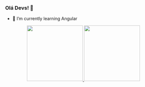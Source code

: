### Olá Devs! 👋

- 🌱 I’m currently learning Angular

<div align="center">
  <a href="https://github.com/ozniGabriel">
  <img height="180em" src="https://github-readme-stats.vercel.app/api?username=ozniGabriel&show_icons=true&theme=dark&include_all_commits=true&count_private=true"/>
  <img height="180em" src="https://github-readme-stats.vercel.app/api/top-langs/?username=ozniGabriel&layout=compact&langs_count=7&theme=dark"/>
</div>
<!--
**ozniGabriel/ozniGabriel** is a ✨ _special_ ✨ repository because its `README.md` (this file) appears on your GitHub profile.

Here are some ideas to get you started:

- 🔭 I’m currently working on ...
...
- 👯 I’m looking to collaborate on ...
- 🤔 I’m looking for help with ...
- 💬 Ask me about ...
- 📫 How to reach me: ...
- 😄 Pronouns: ...
- ⚡ Fun fact: ...
-->
